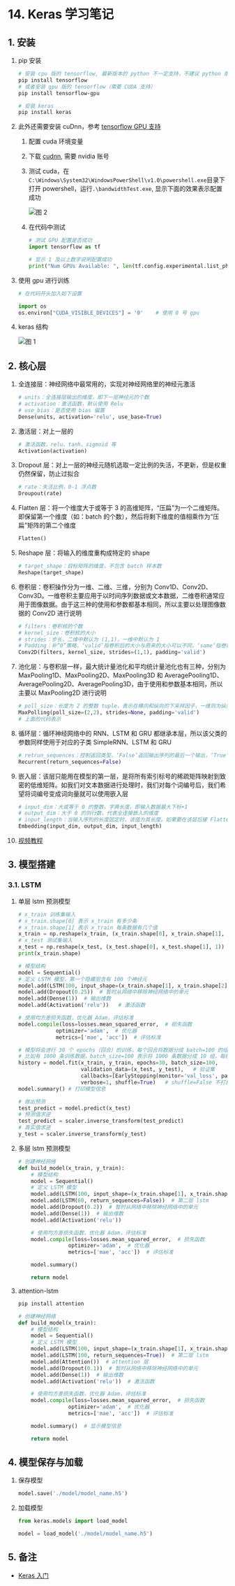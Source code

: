 # 14. Keras 学习笔记

## 1. 安装

1. pip 安装

    ```bash
    # 安装 cpu 版的 tensorflow, 最新版本的 python 不一定支持，不建议 python 版本太新
    pip install tensorflow
    # 或者安装 gpu 版的 tensorflow（需要 CUDA 支持）
    pip install tensorflow-gpu

    # 安装 keras
    pip install keras
    ```

2. 此外还需要安装 cuDnn，参考 [tensorflow GPU 支持](https://www.tensorflow.org/install/gpu#windows_setup)
   1. 配置 cuda 环境变量
   2. 下载 [cudnn](https://developer.nvidia.cn/rdp/cudnn-archive), 需要 nvidia 账号
   3. 测试 cuda，在`C:\Windows\System32\WindowsPowerShell\v1.0\powershell.exe`目录下打开 powershell，运行`.\bandwidthTest.exe`, 显示下面的效果表示配置成功

        ![图 2](../images/2021-12-16_24.png)  

   4. 在代码中测试

        ```python
        # 测试 GPU 配置是否成功
        import tensorflow as tf

        # 显示 1 及以上数字说明配置成功
        print("Num GPUs Available: ", len(tf.config.experimental.list_physical_devices('GPU')))
        ```

3. 使用 gpu 进行训练

    ```python
    # 在代码开头加入如下设置

    import os
    os.environ["CUDA_VISIBLE_DEVICES"] = '0'    # 使用 0 号 gpu
    ```

4. keras 结构

    ![图 1](../images/2021-12-16_88.png)

## 2. 核心层

1. 全连接层：神经网络中最常用的，实现对神经网络里的神经元激活

   ```python
   # units：全连接层输出的维度，即下一层神经元的个数
   # activation：激活函数，默认使用 Relu
   # use_bias：是否使用 bias 偏置
   Dense(units, activation='relu', use_base=True)
   ```

2. 激活层：对上一层的

   ```python
   # 激活函数，relu、tanh、sigmoid 等
   Activation(activation)
   ```

3. Dropout 层：对上一层的神经元随机选取一定比例的失活，不更新，但是权重仍然保留，防止过拟合

   ```python
   # rate：失活比例，0-1 浮点数
   Droupout(rate)
   ```

4. Flatten 层：将一个维度大于或等于 3 的高维矩阵，“压扁”为一个二维矩阵。即保留第一个维度（如：batch 的个数），然后将剩下维度的值相乘作为“压扁”矩阵的第二个维度

   ```python
   Flatten()
   ```

5. Reshape 层：将输入的维度重构成特定的 shape

   ```python
   # target_shape：目标矩阵的维度，不包含 batch 样本数
   Reshape(target_shape)
   ```

6. 卷积层：卷积操作分为一维、二维、三维，分别为 Conv1D、Conv2D、Conv3D。一维卷积主要应用于以时间序列数据或文本数据，二维卷积通常应用于图像数据。由于这三种的使用和参数都基本相同，所以主要以处理图像数据的 Conv2D 进行说明

   ```python
   # filters：卷积核的个数
   # kernel_size：卷积核的大小
   # strides：步长，二维中默认为 (1,1)，一维中默认为 1
   # Padding：补“0”策略，‘valid’指卷积后的大小与原来的大小可以不同，‘same’指卷积后的大小与原来大小一致
   Conv2D(filters, kernel_size, strides=(1,1), padding='valid')
   ```

7. 池化层：与卷积层一样，最大统计量池化和平均统计量池化也有三种，分别为 MaxPooling1D、MaxPooling2D、MaxPooling3D 和 AveragePooling1D、AveragePooling2D、AveragePooling3D，由于使用和参数基本相同，所以主要以 MaxPooling2D 进行说明

   ```python
   # poll_size：长度为 2 的整数 tuple，表示在横向和纵向的下采样因子，一维则为纵向下采样因子
   MaxPolling(poll_size=(2,2), strides=None, padding='valid')
   # 上面的代码表示
   ```

8. 循环层：循环神经网络中的 RNN、LSTM 和 GRU 都继承本层，所以该父类的参数同样使用于对应的子类 SimpleRNN、LSTM 和 GRU

   ```python
   # retrun_sequences：控制返回类型，‘False’返回输出序列的最后一个输出，‘True’则返回整个序列
   Recurrent(return_sequences=False)
   ```

9. 嵌入层：该层只能用在模型的第一层，是将所有索引标号的稀疏矩阵映射到致密的低维矩阵。如我们对文本数据进行处理时，我们对每个词编号后，我们希望将词编号变成词向量就可以使用嵌入层

   ```python
   # input_dim：大或等于 0 的整数，字典长度，即输入数据最大下标+1
   # output_dim：大于 0 的则行数，代表全连接嵌入的维度
   # input_length：当输入序列的长度固定时，该值为其长度。如果要在该层后接 Flatten 层，然后接 Dense 层，则必须指定该参数，否则 Dense 层的输出维度无法自动推断
   Embedding(input_dim, output_dim, input_length)
   ```

10. [视频教程](https://www.bilibili.com/video/BV1hE411t7RN?p=18)

## 3. 模型搭建

### 3.1. LSTM

1. 单层 lstm 预测模型

    ```python
    # x_train 训练集输入
    # x_train.shape[0] 表示 x_train 有多少条
    # x_train.shape[1] 表示 x_train 每条数据有几个值
    x_train = np.reshape(x_train, (x_train.shape[0], x_train.shape[1], 1))
    # x_test 测试集输入
    x_test = np.reshape(x_test, (x_test.shape[0], x_test.shape[1], 1))
    print(x_train.shape)
    
    # 模型结构
    model = Sequential()
    # 定义 LSTM 模型，第一个隐藏层含有 100 个神经元
    model.add(LSTM(100, input_shape=(x_train.shape[1], x_train.shape[2])))
    model.add(Dropout(0.25))  # 暂时从网络中移除神经网络中的单元
    model.add(Dense(1))  # 输出维数
    model.add(Activation('relu'))   # 激活函数

    # 使用均方差损失函数，优化器 Adam，评估标准
    model.compile(loss=losses.mean_squared_error,  # 损失函数
                optimizer='adam',  # 优化器
                metrics=['mae', 'acc'])  # 评估标准

    # 模型将会进行 30 个 epochs（回合）的训练，每个回合将数据分成 batch=100 的组进行训练
    # 比如有 1000 条训练数据，batch_size=100 表示将 1000 条数据分成 10 组，每组 100 条数据，重复进行 epochs 次训练
    history = model.fit(x_train, y_train, epochs=30, batch_size=100,
                        validation_data=(x_test, y_test),   # 验证集
                        callbacks=[EarlyStopping(monitor='val_loss', patience=10)], # 当被检测值不再提升，提前结束训练
                        verbose=1, shuffle=True)   # shuffle=False 不打乱数据顺序，一般设置为 True 训练结果会好一些
    model.summary() # 打印模型信息

    # 做出预测
    test_predict = model.predict(x_test)
    # 预测值求逆
    test_predict = scaler.inverse_transform(test_predict)
    # 真实值求逆
    y_test = scaler.inverse_transform(y_test)
    ```

2. 多层 lstm 预测模型

    ```python
    # 创建神经网络
    def build_model(x_train, y_train):
        # 模型结构
        model = Sequential()
        # 定义 LSTM 模型
        model.add(LSTM(100, input_shape=(x_train.shape[1], x_train.shape[2]), return_sequences=True))  # 第一层 lstm
        model.add(LSTM(60, return_sequences=False))  # 第二层 lstm
        model.add(Dropout(0.2))  # 暂时从网络中移除神经网络中的单元
        model.add(Dense(1))  # 输出维数
        model.add(Activation('relu'))

        # 使用均方差损失函数，优化器 Adam，评估标准
        model.compile(loss=losses.mean_squared_error,  # 损失函数
                    optimizer='adam',  # 优化器
                    metrics=['mae', 'acc'])  # 评估标准

        model.summary()

        return model
    ```

3. attention-lstm

    ```bash
    pip install attention
    ```

    ```python
    # 创建神经网络
    def build_model(x_train):
        # 模型结构
        model = Sequential()
        # 定义 LSTM 模型
        model.add(LSTM(100, input_shape=(x_train.shape[1], x_train.shape[2]), return_sequences=True))  # 第一层 lstm
        model.add(LSTM(100, return_sequences=True))  # 第二层 lstm
        model.add(Attention())  # attention 层
        model.add(Dropout(0.1))  # 暂时从网络中移除神经网络中的单元
        model.add(Dense(1))  # 输出维数
        model.add(Activation('relu'))  # 激活函数

        # 使用均方差损失函数，优化器 Adam，评估标准
        model.compile(loss=losses.mean_squared_error,  # 损失函数
                    optimizer='adam',  # 优化器
                    metrics=['mae', 'acc'])  # 评估标准

        model.summary()  # 显示模型信息

        return model
    ```

## 4. 模型保存与加载

1. 保存模型

    ```python
    model.save('./model/model_name.h5')
    ```

2. 加载模型

    ```python
    from keras.models import load_model

    model = load_model('./model/model_name.h5')
    ```

## 5. 备注

- [Keras 入门](http://www.tensorflownews.com/2018/03/15/%e4%bd%bf%e7%94%a8keras%e8%bf%9b%e8%a1%8c%e6%b7%b1%e5%ba%a6%e5%ad%a6%e4%b9%a0%ef%bc%9a%ef%bc%88%e4%b8%80%ef%bc%89keras-%e5%85%a5%e9%97%a8/)
